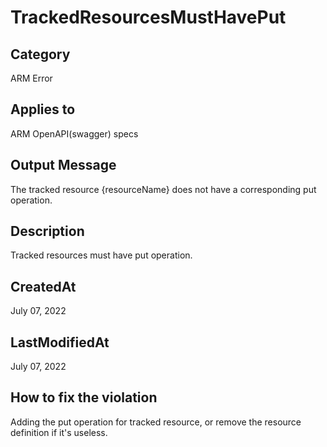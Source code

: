 # TrackedResourcesMustHavePut

## Category

ARM Error

## Applies to

ARM OpenAPI(swagger) specs

## Output Message

The tracked resource {resourceName} does not have a corresponding put operation.

## Description

Tracked resources must have put operation.

## CreatedAt

July 07, 2022

## LastModifiedAt

July 07, 2022

## How to fix the violation

Adding the put operation for tracked resource, or remove the resource definition if it's useless.
